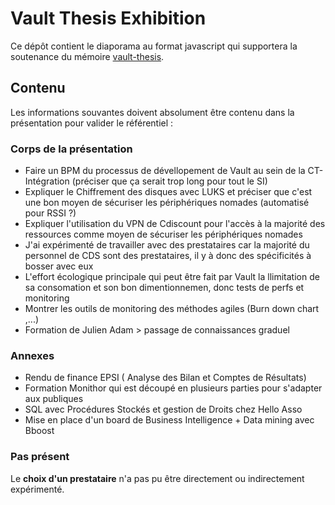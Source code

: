 # Vault Thesis Exhibition

Ce dépôt contient le diaporama au format javascript qui supportera la soutenance
du mémoire [vault-thesis](https://git.tic.sh/Cdiscount/vault-thesis).

## Contenu

Les informations souvantes doivent absolument être contenu dans la présentation
pour valider le référentiel :

### Corps de la présentation 

* Faire un BPM du processus de dévellopement de Vault au sein de la
    CT-Intégration (préciser que ça serait trop long pour tout le SI)
* Expliquer le Chiffrement des disques avec LUKS et préciser que c'est une bon
    moyen de sécuriser les périphériques nomades (automatisé pour RSSI ?)
* Expliquer l'utilisation du VPN de Cdiscount pour l'accès à la majorité des
    ressources comme moyen de sécuriser les périphériques nomades
* J'ai expérimenté de travailler avec des prestataires car la majorité du
    personnel de CDS sont des prestataires, il y à donc des spécificités à
    bosser avec eux
* L'effort écologique principale qui peut être fait par Vault la llimitation de
    sa consomation et son bon dimentionnemen, donc tests de perfs et monitoring
* Montrer les outils de monitoring des méthodes agiles (Burn down chart ,...)
* Formation de Julien Adam > passage de connaissances graduel

### Annexes

* Rendu de finance EPSI ( Analyse des Bilan et Comptes de Résultats)
* Formation Monithor qui est découpé en plusieurs parties pour s'adapter aux
    publiques
* SQL avec Procédures Stockés et gestion de Droits chez Hello Asso
* Mise en place d'un board de Business Intelligence + Data mining avec Bboost

### Pas présent

Le **choix d'un prestataire** n'a pas pu être directement ou indirectement
expérimenté.

